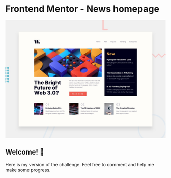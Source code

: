 # Frontend Mentor - News homepage

![Design preview for the News homepage coding challenge](./design/desktop-preview.jpg)

## Welcome! 👋

Here is my version of the challenge.
Feel free to comment and help me make some progress.
